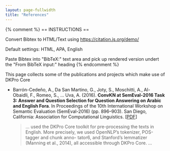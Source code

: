 ```yaml
---
layout: page-fullwidth
title: "References"
---
```


{% comment %}
== INSTRUCTIONS ==

Convert Bibtex to HTML/Text using https://citation.js.org/demo/

Default settings: HTML, APA, English

Paste Bibtex into "BibTeX:" text area and pick up rendered version undert the "From BibTeX input:"
heading
{% endcomment %}


This page collects some of the publications and projects which make use of DKPro Core

* Barrón-Cedeño, A., Da San Martino, G., Joty, S., Moschitti, A., Al-Obaidli, F., Romeo, S., … Uva, A. (2016). 
  **ConvKN at SemEval-2016 Task 3: Answer and Question Selection for Question Answering on Arabic and English Fora**. 
  In Proceedings of the 10th International Workshop on Semantic Evaluation (SemEval-2016) (pp. 896–903). 
  San Diego, California: Association for Computational Linguistics. 
  [[PDF](http://www.aclweb.org/anthology/S16-1138)]
  <br>
    > ... used the DKPro Core toolkit for pre-processing the texts in English. More precisely, we used 
      OpenNLP’s tokenizer, POS-tagger and chunk anno- tator6, and Stanford’s lemmatizer 
      (Manning et al., 2014), all accessible through DKPro Core. ...
